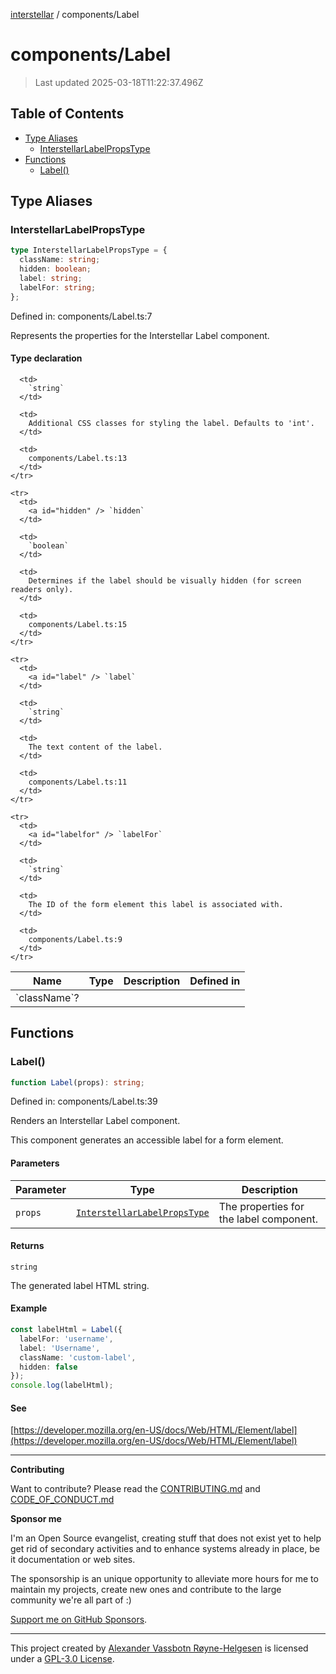 [interstellar](../README.md) / components/Label

# components/Label

> Last updated 2025-03-18T11:22:37.496Z

## Table of Contents

- [Type Aliases](#type-aliases)
  - [InterstellarLabelPropsType](#interstellarlabelpropstype)
- [Functions](#functions)
  - [Label()](#label)

## Type Aliases

### InterstellarLabelPropsType

```ts
type InterstellarLabelPropsType = {
  className: string;
  hidden: boolean;
  label: string;
  labelFor: string;
};
```

Defined in: components/Label.ts:7

Represents the properties for the Interstellar Label component.

#### Type declaration

<table>
  <thead>
    <tr>
      <th>Name</th>
      <th>Type</th>
      <th>Description</th>
      <th>Defined in</th>
    </tr>
  </thead>

  <tbody>
    <tr>
      <td>
        <a id="classname" /> `className`?
      </td>

      <td>
        `string`
      </td>

      <td>
        Additional CSS classes for styling the label. Defaults to 'int'.
      </td>

      <td>
        components/Label.ts:13
      </td>
    </tr>

    <tr>
      <td>
        <a id="hidden" /> `hidden`
      </td>

      <td>
        `boolean`
      </td>

      <td>
        Determines if the label should be visually hidden (for screen readers only).
      </td>

      <td>
        components/Label.ts:15
      </td>
    </tr>

    <tr>
      <td>
        <a id="label" /> `label`
      </td>

      <td>
        `string`
      </td>

      <td>
        The text content of the label.
      </td>

      <td>
        components/Label.ts:11
      </td>
    </tr>

    <tr>
      <td>
        <a id="labelfor" /> `labelFor`
      </td>

      <td>
        `string`
      </td>

      <td>
        The ID of the form element this label is associated with.
      </td>

      <td>
        components/Label.ts:9
      </td>
    </tr>

  </tbody>
</table>

## Functions

### Label()

```ts
function Label(props): string;
```

Defined in: components/Label.ts:39

Renders an Interstellar Label component.

This component generates an accessible label for a form element.

#### Parameters

| Parameter | Type                                                                | Description                             |
| --------- | ------------------------------------------------------------------- | --------------------------------------- |
| `props`   | [`InterstellarLabelPropsType`](Label.md#interstellarlabelpropstype) | The properties for the label component. |

#### Returns

`string`

The generated label HTML string.

#### Example

```ts
const labelHtml = Label({
  labelFor: 'username',
  label: 'Username',
  className: 'custom-label',
  hidden: false
});
console.log(labelHtml);
```

#### See

[https://developer.mozilla.org/en-US/docs/Web/HTML/Element/label](https://developer.mozilla.org/en-US/docs/Web/HTML/Element/label)

---

**Contributing**

Want to contribute? Please read the
[CONTRIBUTING.md](https://github.com/phun-ky/interstellar/blob/main/CONTRIBUTING.md)
and
[CODE_OF_CONDUCT.md](https://github.com/phun-ky/interstellar/blob/main/CODE_OF_CONDUCT.md)

**Sponsor me**

I'm an Open Source evangelist, creating stuff that does not exist yet to help
get rid of secondary activities and to enhance systems already in place, be it
documentation or web sites.

The sponsorship is an unique opportunity to alleviate more hours for me to
maintain my projects, create new ones and contribute to the large community
we're all part of :)

[Support me on GitHub Sponsors](https://github.com/sponsors/phun-ky).

---

This project created by [Alexander Vassbotn Røyne-Helgesen](http://phun-ky.net)
is licensed under a
[GPL-3.0 License](https://choosealicense.com/licenses/gpl-3.0/).
